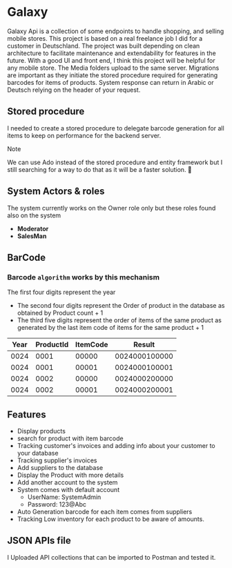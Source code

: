 # Galaxy

Galaxy Api is a collection of some endpoints to handle shopping, and selling mobile stores.
This project is based on a real freelance job I did for a customer in Deutschland. The project was
built depending on clean architecture to facilitate maintenance and extendability for features in the future.
With a good UI and front end, I think this project will be helpful for any mobile store. The Media folders upload to the same
server. Migrations are important as they initiate the stored procedure required for generating barcodes for items of products.
System response can return in Arabic or Deutsch relying on the header of your request.

## Stored procedure

I needed to create a stored procedure to  delegate barcode generation for all items to keep on performance for the backend server.

> [!NOTE]
> We can use Ado instead of the stored procedure and entity framework but I still searching for a way to do that as it will be a faster solution. :loudspeaker:

## System Actors & roles

The system currently works on the Owner role only but these roles found also on the system

+ **Moderator**
+ **SalesMan**

## BarCode

### Barcode `algorithm` works by this mechanism

The first four digits represent the year
- The second four digits represent the Order of product in the database as obtained by Product count + 1
- The third five digits represent the order of items of the same product as generated by the last item code of items for the same product + 1



|     Year      |    ProductId  |     ItemCode   |    Result
| ------------- | ------------- | -------------- | -----------
|     0024      |      0001     |      00000     | 0024000100000
|     0024      |      0001     |      00001     | 0024000100001
|     0024      |      0002     |      00000     | 0024000200000
|     0024      |      0002     |      00001     | 0024000200001

## Features

* Display products
* search for product with item barcode
* Tracking customer's invoices and adding info about your customer to your database
* Tracking supplier's invoices
* Add suppliers to the database
* Display the Product with more details
* Add another account to the system
* System comes with default account
  * UserName: SystemAdmin
  * Password: 123@Abc
* Auto Generation barcode for each item comes from  suppliers
* Tracking Low inventory for each product to be aware of amounts.

## JSON APIs file

I Uploaded API collections that can be imported to Postman and tested it.
